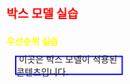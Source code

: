 <!DOCTYPE html>
<html lang="ko">
    <head>
        <meta charset="utp-8">
        <meta name="viewport" content="width=device-width, initial-scale=1.0">
        <title>CSS 실습</title>
        <style>
            .box {
                height: 45px;
                border: 3px solid blue;
                box-sizing: border-box;
                display: flex;
                align-items: center;
                font-size: 20px;
            }
            h1 {color:green}
            .highlight{color:red}
            #special{color:yellow!important}
            .content {
                width: 50%;
                font-size: 1.5em;
                margin: 20px
            }
        </style>
    </head>
    <body>
        <h1 class="highlight">박스 모델 실습</h1>
        <h2 id="special">우선순위 실습</h2>
        <div class="box content">
            &nbsp이곳은 박스 모델이 적용된 콘텐츠입니다.
        </div>
    </body>
</html>
